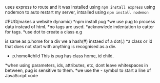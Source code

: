 uses express to route and it was installed using `npm install express`
using nodemon to auto restart my server, intsalled using `npm install nodemon`

#PUG(makes a website dynamic)
*npm install pug
*we use pug to process data instead of html.
*no tags are used.
*acknowlede indentation to catter for tags.
*use dot to create a class e.g <p class="home"></p> is same as p.home 
for a div we a hash(#) instaed of a dot(.)
*a class or id that does not start with anything is recognised as a div.
* p.home#child This is pug   has class home, id child.

*when using parameters, ids, attributes, etc, dont leave whitespaces in between, pug is sensitive to them.
*we use the - symbol to start a line of JavaScript code